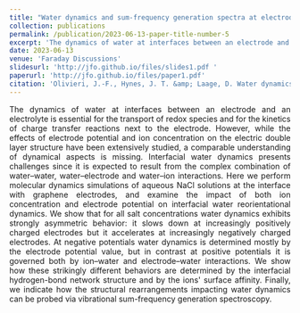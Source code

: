 ```yaml
---
title: "Water dynamics and sum-frequency generation spectra at electrode/aqueous electrolyte interfaces"
collection: publications
permalink: /publication/2023-06-13-paper-title-number-5
excerpt: 'The dynamics of water at interfaces between an electrode and an electrolyte is essential for the transport of redox species and for the kinetics of charge transfer reactions next to the electrode. However, while the effects of electrode potential and ion concentration on the electric double layer structure have been extensively studied, a comparable understanding of dynamical aspects is missing. Interfacial water dynamics presents challenges since it is expected to result from the complex combination of water–water, water–electrode and water–ion interactions. Here we perform molecular dynamics simulations of aqueous NaCl solutions at the interface with graphene electrodes, and examine the impact of both ion concentration and electrode potential on interfacial water reorientational dynamics. We show that for all salt concentrations water dynamics exhibits strongly asymmetric behavior: it slows down at increasingly positively charged electrodes but it accelerates at increasingly negatively charged electrodes. At negative potentials water dynamics is determined mostly by the electrode potential value, but in contrast at positive potentials it is governed both by ion–water and electrode–water interactions. We show how these strikingly different behaviors are determined by the interfacial hydrogen-bond network structure and by the ions&apos; surface affinity. Finally, we indicate how the structural rearrangements impacting water dynamics can be probed via vibrational sum-frequency generation spectroscopy.'
date: 2023-06-13
venue: 'Faraday Discussions'
slidesurl: 'http://jfo.github.io/files/slides1.pdf '
paperurl: 'http://jfo.github.io/files/paper1.pdf'
citation: 'Olivieri, J.-F., Hynes, J. T. &amp; Laage, D. Water dynamics and sum-frequency generation spectra at electrode/aqueous electrolyte interfaces. Faraday Discuss. 249, 289–302 (2024).'
---
```

<div style="text-align: justify">
The dynamics of water at interfaces between an electrode and an electrolyte is essential for the transport of redox species and for the kinetics of charge transfer reactions next to the electrode. However, while the effects of electrode potential and ion concentration on the electric double layer structure have been extensively studied, a comparable understanding of dynamical aspects is missing. Interfacial water dynamics presents challenges since it is expected to result from the complex combination of water–water, water–electrode and water–ion interactions. Here we perform molecular dynamics simulations of aqueous NaCl solutions at the interface with graphene electrodes, and examine the impact of both ion concentration and electrode potential on interfacial water reorientational dynamics. We show that for all salt concentrations water dynamics exhibits strongly asymmetric behavior: it slows down at increasingly positively charged electrodes but it accelerates at increasingly negatively charged electrodes. At negative potentials water dynamics is determined mostly by the electrode potential value, but in contrast at positive potentials it is governed both by ion–water and electrode–water interactions. We show how these strikingly different behaviors are determined by the interfacial hydrogen-bond network structure and by the ions&apos; surface affinity. Finally, we indicate how the structural rearrangements impacting water dynamics can be probed via vibrational sum-frequency generation spectroscopy.
</div>
